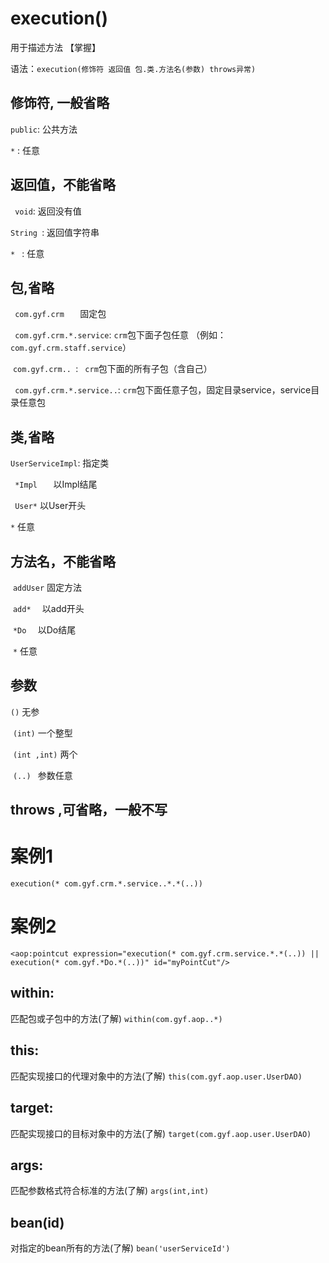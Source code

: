# execution() 

用于描述方法 【掌握】

语法：`execution(修饰符 返回值 包.类.方法名(参数) throws异常)  `

## 修饰符, 一般省略

`public`: 公共方法

`*`  :      任意

## 返回值，不能省略

` void`:  返回没有值

 `String `:  返回值字符串

   ` *  ` :     任意

## 包,省略

  `  com.gyf.crm    `     固定包

   ` com.gyf.crm.*.service`:   `crm`包下面子包任意 （例如：`com.gyf.crm.staff.service`）

​    `com.gyf.crm.. `:   ` crm`包下面的所有子包（含自己）

  `  com.gyf.crm.*.service.. `: `crm`包下面任意子包，固定目录service，service目录任意包

## 类,省略

   ` UserServiceImpl `:         指定类

  `  *Impl    `             以Impl结尾

   ` User*`         以User开头

   ` * `            任意

## 方法名，不能省略

​    `addUser`    固定方法

​    `add*  `          以add开头

​    `*Do  `         以Do结尾

​    `*`          任意

## 参数

   ` () `         无参

​    `(int)`       一个整型

​    `(int ,int)`      两个

​    `(..) `         参数任意

## throws ,可省略，一般不写

 

# 案例1

`execution(* com.gyf.crm.*.service..*.*(..))`

#  案例2

```
<aop:pointcut expression="execution(* com.gyf.crm.service.*.*(..)) || execution(* com.gyf.*Do.*(..))" id="myPointCut"/>

```



## within:

匹配包或子包中的方法(了解)
`within(com.gyf.aop..*)`

## this:

匹配实现接口的代理对象中的方法(了解)
`this(com.gyf.aop.user.UserDAO)`

## target:

匹配实现接口的目标对象中的方法(了解)
`target(com.gyf.aop.user.UserDAO)`

## args:

匹配参数格式符合标准的方法(了解)
`args(int,int)`

## bean(id)  

对指定的bean所有的方法(了解)
`bean('userServiceId')`






